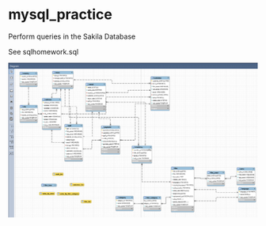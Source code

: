 # mysql_practice

Perform queries in the Sakila Database

See sqlhomework.sql 

![alt text](https://github.com/cgrinstead12/mysql_practice/blob/master/sakilamodel.png)

